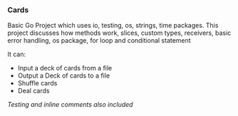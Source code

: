 ### Cards

Basic Go Project which uses io, testing, os, strings, time packages. This project discusses how methods work, slices, custom types, receivers, basic error handling, os package, for loop and conditional statement

It can:
- Input a deck of cards from a file
- Output a Deck of cards to a file
- Shuffle cards
- Deal cards

*Testing and inline comments also included*